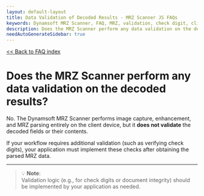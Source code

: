 ```yaml
---
layout: default-layout
title: Data Validation of Decoded Results - MRZ Scanner JS FAQs
keywords: Dynamsoft MRZ Scanner, FAQ, MRZ, validation, check digit, client-side, decoded results
description: Does the MRZ Scanner perform any data validation on the decoded results? - MRZ Scanner JS FAQs.
needAutoGenerateSidebar: true
---
```


[<< Back to FAQ index](index.md)

# Does the MRZ Scanner perform any data validation on the decoded results?

No. The Dynamsoft MRZ Scanner performs image capture, enhancement, and MRZ parsing entirely on the client device, but it **does not validate** the decoded fields or their contents. 

If your workflow requires additional validation (such as verifying check digits), your application must implement these checks after obtaining the parsed MRZ data.

---

> 💡 **Note**:  
> Validation logic (e.g., for check digits or document integrity) should be implemented by your application as needed.
